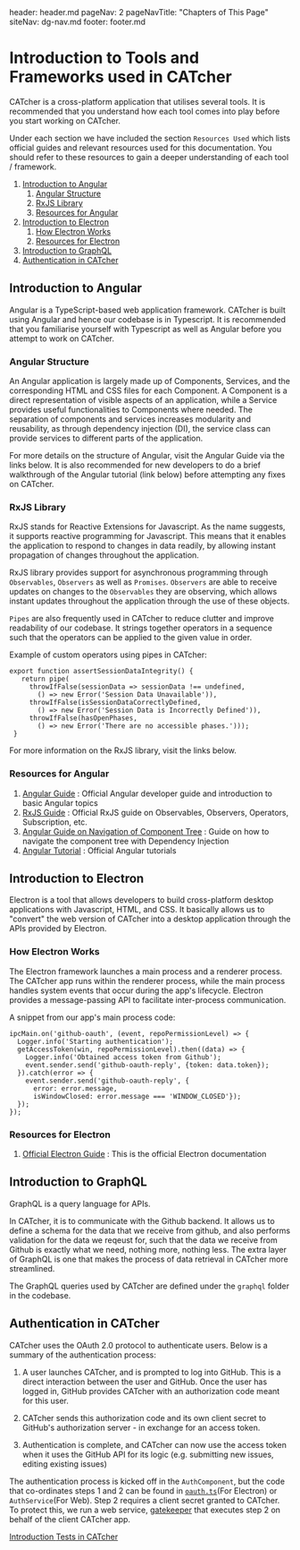 <frontmatter>
  header: header.md
  pageNav: 2
  pageNavTitle: "Chapters of This Page"
  siteNav: dg-nav.md
  footer: footer.md
</frontmatter>

# Introduction to Tools and Frameworks used in CATcher

CATcher is a cross-platform application that utilises several tools. It is recommended that you understand how each tool comes into play before you start working on CATcher.

Under each section we have included the section `Resources Used` which lists official guides and relevant resources used for this documentation. You should refer to these resources to gain a deeper understanding of each tool / framework.

1. [Introduction to Angular](#introduction-to-angular)
    1. [Angular Structure](#angular-structure)
    2. [RxJS Library](#rxjs-library)
    3. [Resources for Angular](#resources-for-angular)
2. [Introduction to Electron](#introduction-to-electron)
    1. [How Electron Works](#how-electron-works)
    2. [Resources for Electron](#resources-for-electron)
3. [Introduction to GraphQL](#introduction-to-graphql)
4. [Authentication in CATcher](#authentication-in-catcher)


## Introduction to Angular

Angular is a TypeScript-based web application framework. CATcher is built using Angular and hence our codebase is in Typescript. It is recommended that you familiarise yourself with Typescript as well as Angular before you attempt to work on CATcher.

### Angular Structure

An Angular application is largely made up of Components, Services, and the corresponding HTML and CSS files for each Component. A Component is a direct representation of visible aspects of an application, while a Service provides useful functionalities to Components where needed. The separation of components and services increases modularity and reusability, as through dependency injection (DI), the service class can provide services to different parts of the application.

For more details on the structure of Angular, visit the Angular Guide via the links below. It is also recommended for new developers to do a brief walkthrough of the Angular tutorial (link below) before attempting any fixes on CATcher.

### RxJS Library

RxJS stands for Reactive Extensions for Javascript. As the name suggests, it supports reactive programming for Javascript. This means that it enables the application to respond to changes in data readily, by allowing instant propagation of changes throughout the application.

RxJS library provides support for asynchronous programming through `Observables`, `Observers` as well as `Promises`. `Observers` are able to receive updates on changes to the `Observables` they are observing, which allows instant updates throughout the application through the use of these objects.

`Pipes` are also frequently used in CATcher to reduce clutter and improve readability of our codebase. It strings together operators in a sequence such that the operators can be applied to the given value in order.

Example of custom operators using pipes in CATcher:
```
export function assertSessionDataIntegrity() {
   return pipe(
     throwIfFalse(sessionData => sessionData !== undefined,
       () => new Error('Session Data Unavailable')),
     throwIfFalse(isSessionDataCorrectlyDefined,
       () => new Error('Session Data is Incorrectly Defined')),
     throwIfFalse(hasOpenPhases,
       () => new Error('There are no accessible phases.')));
 }
```

For more information on the RxJS library, visit the links below.

### Resources for Angular

1. [Angular Guide](https://angular.io/guide/architecture) : Official Angular developer guide and introduction to basic Angular topics
2. [RxJS Guide](https://rxjs-dev.firebaseapp.com/guide/observable) : Official RxJS guide on Observables, Observers, Operators, Subscription, etc.
3. [Angular Guide on Navigation of Component Tree](https://angular.io/guide/dependency-injection-navtree) : Guide on how to navigate the component tree with Dependency Injection
4. [Angular Tutorial](https://angular.io/tutorial) : Official Angular tutorials

## Introduction to Electron

Electron is a tool that allows developers to build cross-platform desktop applications with Javascript, HTML, and CSS. It basically allows us to "convert" the web version of CATcher into a desktop application through the APIs provided by Electron.

### How Electron Works
The Electron framework launches a main process and a renderer process.
The CATcher app runs within the renderer process, while the main process handles system events that occur during the app's lifecycle. Electron provides a message-passing API to facilitate inter-process communication.

A snippet from our app's main process code:
```
ipcMain.on('github-oauth', (event, repoPermissionLevel) => {
  Logger.info('Starting authentication');
  getAccessToken(win, repoPermissionLevel).then((data) => {
    Logger.info('Obtained access token from Github');
    event.sender.send('github-oauth-reply', {token: data.token});
  }).catch(error => {
    event.sender.send('github-oauth-reply', {
      error: error.message,
      isWindowClosed: error.message === 'WINDOW_CLOSED'});
  });
});
```

### Resources for Electron

1. [Official Electron Guide](https://www.electronjs.org/docs/tutorial) : This is the official Electron documentation


## Introduction to GraphQL

GraphQL is a query language for APIs.

In CATcher, it is to communicate with the Github backend. It allows us to define a schema for the data that we receive from github, and also performs validation for the data we reqeust for, such that the data we receive from Github is exactly what we need, nothing more, nothing less. The extra layer of GraphQL is one that makes the process of data retrieval in CATcher more streamlined.

The GraphQL queries used by CATcher are defined under the `graphql` folder in the codebase.

## Authentication in CATcher

CATcher uses the OAuth 2.0 protocol to authenticate users. Below is a summary of the authentication process:

1. A user launches CATcher, and is prompted to log into GitHub. This is a direct interaction between the user and GitHub. Once the user has logged in, GitHub provides CATcher with an authorization code meant for this user.

2. CATcher sends this authorization code and its own client secret to GitHub's authorization server - in exchange for an access token.

3. Authentication is complete, and CATcher can now use the access token when it uses the GitHub API for its logic (e.g. submitting new issues, editing existing issues)

The authentication process is kicked off in the `AuthComponent`, but the code that co-ordinates steps 1 and 2 can be found in [`oauth.ts`](../oauth.ts)(For Electron) or `AuthService`(For Web). Step 2 requires a client secret granted to CATcher. To protect this, we run a web service, [gatekeeper](https://github.com/CATcher-org/gatekeeper) that executes step 2 on behalf of the client CATcher app.


<div class="clearfix">
  <p>
    <span class="float-left">
      <a class="btn btn-light" href="{{ baseUrl }}/dg/index.html">
        <span aria-hidden="true" class="far fa-arrow-alt-circle-left"></span>
        <span> Introduction </span>
      </a>
    </span>
    <span class="float-right">
      <a class="btn btn-light" href="{{ baseUrl }}/dg/tests.html">
        <span>Tests in CATcher</span>
        <span aria-hidden="true" class="far fa-arrow-alt-circle-right"></span>
      </a>
    </span>
  </p>
</div>
<br/>
